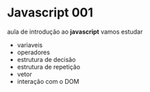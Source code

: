 # Javascript 001
aula de introdução ao **javascript**
vamos estudar 
- variaveis
- operadores
- estrutura de decisão
- estrutura de repetição
- vetor
- interação com o DOM